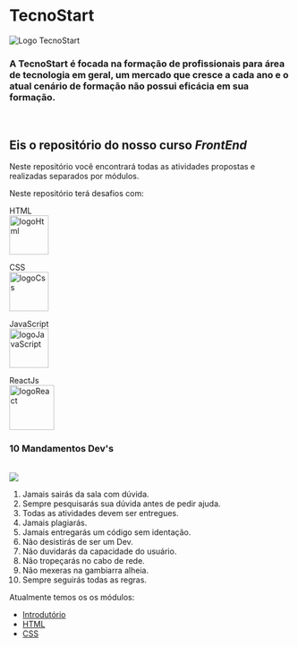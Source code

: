 # TecnoStart

![Logo TecnoStart](https://tecnostart.com.br/wp-content/uploads/2021/06/Logotipo-TecnoStart.svg)

### A TecnoStart é focada na formação de profissionais para área de tecnologia em geral, um mercado que cresce a cada ano e o atual cenário de formação não possui eficácia em sua formação.
<br/>

## Eis o repositório do nosso curso *FrontEnd*

Neste repositório você encontrará todas as atividades propostas e realizadas separados por módulos.

Neste repositório terá desafios com:

HTML</br>
<img src="https://logodownload.org/wp-content/uploads/2016/10/html5-logo-8.png" alt="logoHtml" width="70" height="70"/>

CSS</br>
<img src="https://upload.wikimedia.org/wikipedia/commons/thumb/d/d5/CSS3_logo_and_wordmark.svg/1452px-CSS3_logo_and_wordmark.svg.png" alt="logoCss" width="70" height="70"/>

JavaScript</br>
<img src="https://trickdroid.org/wp-content/uploads/2019/12/Sobre-JavaScript-Definicao-Historia-Usos-e-Forcas.png" alt="logoJavaScript" width="70" height="70"/>

ReactJs</br>
<img src="https://upload.wikimedia.org/wikipedia/commons/thumb/a/a7/React-icon.svg/1280px-React-icon.svg.png" alt="logoReact" width="80" height="80"/>

### 10 Mandamentos Dev's
</br>
<img src="https://freepikpsd.com/media/2019/10/dez-mandamentos-png-2-Transparent-Images.png">
</br>

1. Jamais sairás da sala com dúvida.
2. Sempre pesquisarás sua dúvida antes de pedir ajuda.
3. Todas as atividades devem ser entregues.
4. Jamais plagiarás.
5. Jamais entregarás um código sem identação.
6. Não desistirás de ser um Dev.
7. Não duvidarás da capacidade do usuário.
8. Não tropeçarás no cabo de rede.
9. Não mexeras na gambiarra alheia.
10. Sempre seguirás todas as regras.

Atualmente temos os os módulos:
* [Introdutório](00_INTRO)
* [HTML](01_HTML)
* [CSS](02_CSS)
